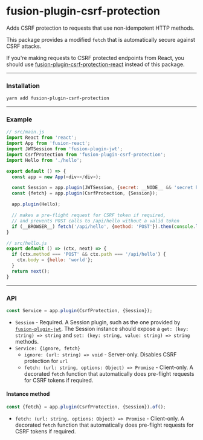 # fusion-plugin-csrf-protection

Adds CSRF protection to requests that use non-idempotent HTTP methods.

This package provides a modified `fetch` that is automatically secure against CSRF attacks.

If you're making requests to CSRF protected endpoints from React, you should use [fusion-plugin-csrf-protection-react](../fusion-plugin-csrf-protection-react) instead of this package.

---

### Installation

```sh
yarn add fusion-plugin-csrf-protection
```

---

### Example

```js
// src/main.js
import React from 'react';
import App from 'fusion-react';
import JWTSession from 'fusion-plugin-jwt';
import CsrfProtection from 'fusion-plugin-csrf-protection';
import Hello from './hello';

export default () => {
  const app = new App(<div></div>);

  const Session = app.plugin(JWTSession, {secret: __NODE__ && 'secret here'});
  const {fetch} = app.plugin(CsrfProtection, {Session});

  app.plugin(Hello);

  // makes a pre-flight request for CSRF token if required,
  // and prevents POST calls to /api/hello without a valid token
  if (__BROWSER__) fetch('/api/hello', {method: 'POST'}).then(console.log);
}

// src/hello.js
export default () => (ctx, next) => {
  if (ctx.method === 'POST' && ctx.path === '/api/hello') {
    ctx.body = {hello: 'world'};
  }
  return next();
}
```

---

### API

```js
const Service = app.plugin(CsrfProtection, {Session});
```

- `Session` - Required. A Session plugin, such as the one provided by [`fusion-plugin-jwt`](../fusion-plugin-jwt). The Session instance should expose a `get: (key: string) => string` and `set: (key: string, value: string) => string` methods.
- `Service: {ignore, fetch}`
  - `ignore: (url: string) => void` - Server-only. Disables CSRF protection for `url`
  - `fetch: (url: string, options: Object) => Promise` - Client-only. A decorated `fetch` function that automatically does pre-flight requests for CSRF tokens if required.

#### Instance method

```js
const {fetch} = app.plugin(CsrfProtection, {Session}).of();
```

- `fetch: (url: string, options: Object) => Promise` - Client-only. A decorated `fetch` function that automatically does pre-flight requests for CSRF tokens if required.
